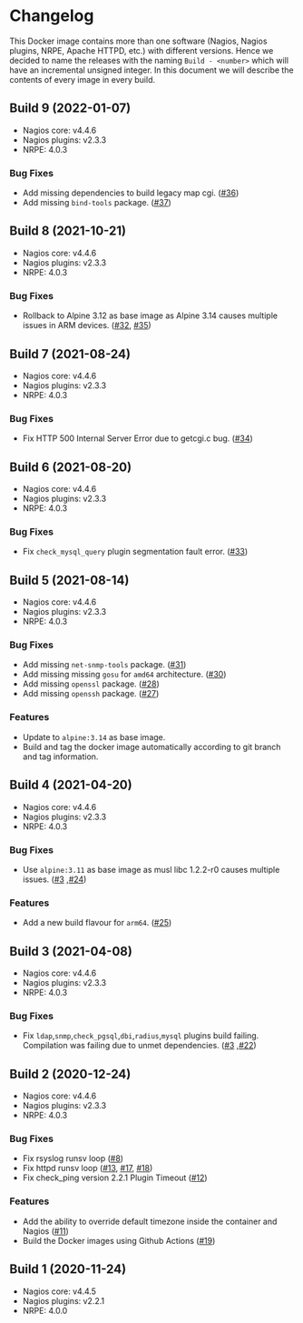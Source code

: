 
# Changelog

This Docker image contains more than one software (Nagios, Nagios plugins, NRPE, Apache HTTPD, etc.) with different versions. Hence we decided to name the releases with the naming `Build - <number>` which will have an incremental unsigned integer. In this document we will describe the contents of every image in every build.

## Build 9 (2022-01-07)

* Nagios core: v4.4.6
* Nagios plugins: v2.3.3
* NRPE: 4.0.3

### Bug Fixes

* Add missing dependencies to build legacy map cgi. ([#36](https://github.com/manios/docker-nagios/issues/36))
* Add missing `bind-tools` package. ([#37](https://github.com/manios/docker-nagios/issues/37))

## Build 8 (2021-10-21)

* Nagios core: v4.4.6
* Nagios plugins: v2.3.3
* NRPE: 4.0.3

### Bug Fixes

* Rollback to Alpine 3.12 as base image as Alpine 3.14 causes multiple issues in ARM devices. ([#32](https://github.com/manios/docker-nagios/issues/32), [#35](https://github.com/manios/docker-nagios/issues/35))

## Build 7 (2021-08-24)

* Nagios core: v4.4.6
* Nagios plugins: v2.3.3
* NRPE: 4.0.3

### Bug Fixes

* Fix HTTP 500 Internal Server Error due to getcgi.c bug. ([#34](https://github.com/manios/docker-nagios/issues/34))

## Build 6 (2021-08-20)

* Nagios core: v4.4.6
* Nagios plugins: v2.3.3
* NRPE: 4.0.3

### Bug Fixes

* Fix `check_mysql_query` plugin segmentation fault error. ([#33](https://github.com/manios/docker-nagios/issues/33))

## Build 5 (2021-08-14)

* Nagios core: v4.4.6
* Nagios plugins: v2.3.3
* NRPE: 4.0.3

### Bug Fixes

* Add missing `net-snmp-tools` package. ([#31](https://github.com/manios/docker-nagios/issues/31))
* Add missing missing `gosu` for `amd64` architecture. ([#30](https://github.com/manios/docker-nagios/issues/30))
* Add missing `openssl` package. ([#28](https://github.com/manios/docker-nagios/issues/28))
* Add missing `openssh` package. ([#27](https://github.com/manios/docker-nagios/issues/27))

### Features

* Update to `alpine:3.14` as base image.
* Build and tag the docker image automatically according to git branch and tag information.

## Build 4 (2021-04-20)

* Nagios core: v4.4.6
* Nagios plugins: v2.3.3
* NRPE: 4.0.3

### Bug Fixes

* Use `alpine:3.11` as base image as musl libc 1.2.2-r0 causes multiple issues. ([#3](https://github.com/manios/docker-nagios/issues/3) ,[#24](https://github.com/manios/docker-nagios/issues/24))

### Features

* Add a new build flavour for `arm64`. ([#25](https://github.com/manios/docker-nagios/issues/25))

## Build 3 (2021-04-08)

* Nagios core: v4.4.6
* Nagios plugins: v2.3.3
* NRPE: 4.0.3

### Bug Fixes

* Fix `ldap`,`snmp`,`check_pgsql`,`dbi`,`radius`,`mysql` plugins build failing. Compilation was failing due to unmet dependencies. ([#3](https://github.com/manios/docker-nagios/issues/3) ,[#22](https://github.com/manios/docker-nagios/issues/22))

## Build 2 (2020-12-24)

* Nagios core: v4.4.6
* Nagios plugins: v2.3.3
* NRPE: 4.0.3

### Bug Fixes

* Fix rsyslog runsv loop ([#8](https://github.com/manios/docker-nagios/issues/8))
* Fix httpd runsv loop ([#13](https://github.com/manios/docker-nagios/issues/13), [#17](https://github.com/manios/docker-nagios/issues/17), [#18](https://github.com/manios/docker-nagios/issues/18))
* Fix check_ping version 2.2.1 Plugin Timeout ([#12](https://github.com/manios/docker-nagios/issues/12))

### Features

* Add the ability to override default timezone inside the container and Nagios ([#11](https://github.com/manios/docker-nagios/issues/11))
* Build the Docker images using Github Actions ([#19](https://github.com/manios/docker-nagios/issues/19))

## Build 1 (2020-11-24)

* Nagios core: v4.4.5
* Nagios plugins: v2.2.1
* NRPE: 4.0.0
